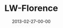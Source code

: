 ---
layout: message
category: message
series: "Last Wednesday"
title: "LW-Florence"
date: 2013-02-27-00-00
message_id: 778
---